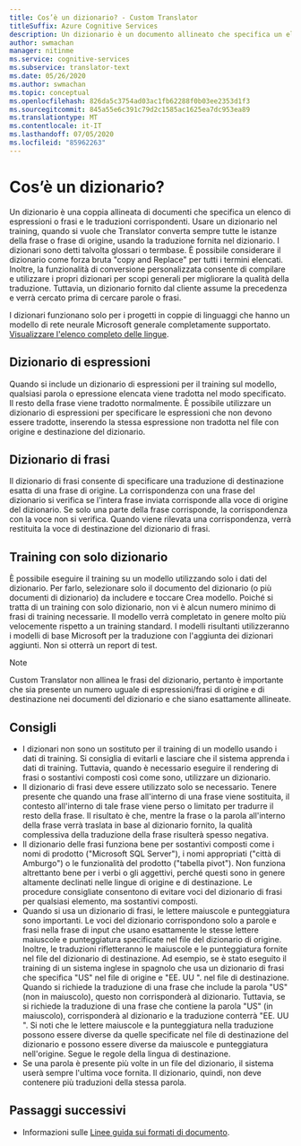 ```yaml
---
title: Cos’è un dizionario? - Custom Translator
titleSuffix: Azure Cognitive Services
description: Un dizionario è un documento allineato che specifica un elenco di espressioni o frasi (e le rispettive traduzioni) che Microsoft Translator deve sempre tradurre allo stesso modo. I dizionari sono detti talvolta anche glossari o termbase.
author: swmachan
manager: nitinme
ms.service: cognitive-services
ms.subservice: translator-text
ms.date: 05/26/2020
ms.author: swmachan
ms.topic: conceptual
ms.openlocfilehash: 826da5c3754ad03ac1fb62288f0b03ee2353d1f3
ms.sourcegitcommit: 845a55e6c391c79d2c1585ac1625ea7dc953ea89
ms.translationtype: MT
ms.contentlocale: it-IT
ms.lasthandoff: 07/05/2020
ms.locfileid: "85962263"
---
```

# <a name="what-is-a-dictionary"></a>Cos’è un dizionario?

Un dizionario è una coppia allineata di documenti che specifica un elenco di espressioni o frasi e le traduzioni corrispondenti. Usare un dizionario nel training, quando si vuole che Translator converta sempre tutte le istanze della frase o frase di origine, usando la traduzione fornita nel dizionario. I dizionari sono detti talvolta glossari o termbase. È possibile considerare il dizionario come forza bruta "copy and Replace" per tutti i termini elencati. Inoltre, la funzionalità di conversione personalizzata consente di compilare e utilizzare i propri dizionari per scopi generali per migliorare la qualità della traduzione. Tuttavia, un dizionario fornito dal cliente assume la precedenza e verrà cercato prima di cercare parole o frasi.

I dizionari funzionano solo per i progetti in coppie di linguaggi che hanno un modello di rete neurale Microsoft generale completamente supportato. [Visualizzare l'elenco completo delle lingue](https://docs.microsoft.com/azure/cognitive-services/translator/language-support#customization).

## <a name="phrase-dictionary"></a>Dizionario di espressioni
Quando si include un dizionario di espressioni per il training sul modello, qualsiasi parola o epressione elencata viene tradotta nel modo specificato. Il resto della frase viene tradotto normalmente. È possibile utilizzare un dizionario di espressioni per specificare le espressioni che non devono essere tradotte, inserendo la stessa espressione non tradotta nel file con origine e destinazione del dizionario.

## <a name="sentence-dictionary"></a>Dizionario di frasi
Il dizionario di frasi consente di specificare una traduzione di destinazione esatta di una frase di origine. La corrispondenza con una frase del dizionario si verifica se l'intera frase inviata corrisponde alla voce di origine del dizionario.  Se solo una parte della frase corrisponde, la corrispondenza con la voce non si verifica.  Quando viene rilevata una corrispondenza, verrà restituita la voce di destinazione del dizionario di frasi.

## <a name="dictionary-only-trainings"></a>Training con solo dizionario
È possibile eseguire il training su un modello utilizzando solo i dati del dizionario. Per farlo, selezionare solo il documento del dizionario (o più documenti di dizionario) da includere e toccare Crea modello. Poiché si tratta di un training con solo dizionario, non vi è alcun numero minimo di frasi di training necessarie. Il modello verrà completato in genere molto più velocemente rispetto a un training standard.  I modelli risultanti utilizzeranno i modelli di base Microsoft per la traduzione con l'aggiunta dei dizionari aggiunti.  Non si otterrà un report di test.

>[!Note]
>Custom Translator non allinea le frasi del dizionario, pertanto è importante che sia presente un numero uguale di espressioni/frasi di origine e di destinazione nei documenti del dizionario e che siano esattamente allineate.

## <a name="recommendations"></a>Consigli

- I dizionari non sono un sostituto per il training di un modello usando i dati di training. Si consiglia di evitarli e lasciare che il sistema apprenda i dati di training. Tuttavia, quando è necessario eseguire il rendering di frasi o sostantivi composti così come sono, utilizzare un dizionario.
- Il dizionario di frasi deve essere utilizzato solo se necessario. Tenere presente che quando una frase all'interno di una frase viene sostituita, il contesto all'interno di tale frase viene perso o limitato per tradurre il resto della frase. Il risultato è che, mentre la frase o la parola all'interno della frase verrà traslata in base al dizionario fornito, la qualità complessiva della traduzione della frase risulterà spesso negativa.
- Il dizionario delle frasi funziona bene per sostantivi composti come i nomi di prodotto ("Microsoft SQL Server"), i nomi appropriati ("città di Amburgo") o le funzionalità del prodotto ("tabella pivot"). Non funziona altrettanto bene per i verbi o gli aggettivi, perché questi sono in genere altamente declinati nelle lingue di origine e di destinazione. Le procedure consigliate consentono di evitare voci del dizionario di frasi per qualsiasi elemento, ma sostantivi composti.
- Quando si usa un dizionario di frasi, le lettere maiuscole e punteggiatura sono importanti. Le voci del dizionario corrispondono solo a parole e frasi nella frase di input che usano esattamente le stesse lettere maiuscole e punteggiatura specificate nel file del dizionario di origine. Inoltre, le traduzioni rifletteranno le maiuscole e le punteggiatura fornite nel file del dizionario di destinazione. Ad esempio, se è stato eseguito il training di un sistema inglese in spagnolo che usa un dizionario di frasi che specifica "US" nel file di origine e "EE. UU ". nel file di destinazione. Quando si richiede la traduzione di una frase che include la parola "US" (non in maiuscolo), questo non corrisponderà al dizionario. Tuttavia, se si richiede la traduzione di una frase che contiene la parola "US" (in maiuscolo), corrisponderà al dizionario e la traduzione conterrà "EE. UU ". Si noti che le lettere maiuscole e la punteggiatura nella traduzione possono essere diverse da quelle specificate nel file di destinazione del dizionario e possono essere diverse da maiuscole e punteggiatura nell'origine. Segue le regole della lingua di destinazione.
- Se una parola è presente più volte in un file del dizionario, il sistema userà sempre l'ultima voce fornita. Il dizionario, quindi, non deve contenere più traduzioni della stessa parola.

## <a name="next-steps"></a>Passaggi successivi

- Informazioni sulle [Linee guida sui formati di documento](document-formats-naming-convention.md).
